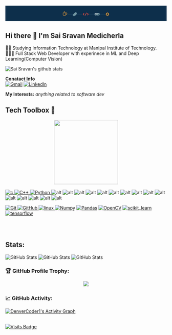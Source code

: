 
![](https://github.com/PSY27/PSY27/blob/main/logo.jpg)
## Hi there 👋 I'm Sai Sravan Medicherla
👨‍🎓 Studying Information Technology at Manipal Institute of Technology.<br>
🧑🏻‍💻 Full Stack Web Developer with experinece in ML and Deep Learning(Computer Vision)<br>

![Sai Sravan's github stats](https://github-readme-stats.vercel.app/api?username=PSY27&count_private=true&show_icons=true&theme=dracula&include_all_commits=true)






**Conatact Info**<br>
[![Gmail](https://img.shields.io/badge/-GMAIL-D14836?style=for-the-badge&logo=gmail&logoColor=white)](mailto:saisraone2002@gmail.com)
[![LinkedIn](https://img.shields.io/badge/LinkedIn-0077B5?style=for-the-badge&logo=linkedin&logoColor=white)](https://www.linkedin.com/in/sai-sravan-medicherla-6a8a74189/)

 


**My Interests:**  *anything related to software dev*
## **Tech Toolbox 🧰**<br>

<p align='center'>
<img src="https://media.giphy.com/media/TEnXkcsHrP4YedChhA/giphy.gif" width="200" height="200" frameBorder="0" class="giphy-embed" allowFullScreen></img></p>

<p align="left">
<a href="https://www.cprogramming.com/" target="_blank"> <img src="https://img.shields.io/badge/C-00599C?style=for-the-badge&logo=c&logoColor=white" alt="c"/> </a>
<a href="https://isocpp.org/std/the-standard" target="_blank"> <img src="https://img.shields.io/badge/C%2B%2B-00599C?style=for-the-badge&logo=c%2B%2B&logoColor=white" alt="C++"/> </a>
<a href="https://www.python.org" target="_blank"> <img src="https://img.shields.io/badge/Python-FFD43B?style=for-the-badge&logo=python&logoColor=darkgreen" alt="Python"/> </a>
<a  target="_blank"> <img src="https://img.shields.io/badge/JavaScript-323330?style=for-the-badge&logo=javascript&logoColor=F7DF1E " alt="alt"/> </a>
 <a  target="_blank"> <img src="https://img.shields.io/badge/MongoDB-4EA94B?style=for-the-badge&logo=mongodb&logoColor=white " alt="alt"/> </a> 
 <a  target="_blank"> <img src="https://img.shields.io/badge/Express.js-000000?style=for-the-badge&logo=express&logoColor=white " alt="alt"/> </a>
 <a  target="_blank"> <img src="https://img.shields.io/badge/React-20232A?style=for-the-badge&logo=react&logoColor=61DAFB " alt="alt"/> </a> 
<a  target="_blank"> <img src="https://img.shields.io/badge/Redux-593D88?style=for-the-badge&logo=redux&logoColor=white " alt="alt"/> </a>
 <a  target="_blank"> <img src="https://img.shields.io/badge/Node.js-339933?style=for-the-badge&logo=nodedotjs&logoColor=white " alt="alt"/> </a> 
 <a  target="_blank"> <img src="https://img.shields.io/badge/Amazon%20DynamoDB-4053D6?style=for-the-badge&logo=Amazon%20DynamoDB&logoColor=white " alt="alt"/> </a> 
<a  target="_blank"> <img src="https://img.shields.io/badge/Bootstrap-563D7C?style=for-the-badge&logo=bootstrap&logoColor=white " alt="alt"/> </a> 
<a  target="_blank"> <img src="https://img.shields.io/badge/Tailwind_CSS-38B2AC?style=for-the-badge&logo=tailwind-css&logoColor=white " alt="alt"/> </a> 
<a  target="_blank"> <img src="https://img.shields.io/badge/Yarn-2C8EBB?style=for-the-badge&logo=yarn&logoColor=white " alt="alt"/> </a> 
<a  target="_blank"> <img src="https://img.shields.io/badge/CSS3-1572B6?style=for-the-badge&logo=css3&logoColor=white " alt="alt"/> </a> 
<a  target="_blank"> <img src="https://img.shields.io/badge/Ant%20Design-1890FF?style=for-the-badge&logo=antdesign&logoColor=whit" alt="alt"></a>
 <a  target="_blank"> <img src="https://img.shields.io/badge/GraphQl-E10098?style=for-the-badge&logo=graphql&logoColor=white" alt="alt"></a>
 <a  target="_blank"> <img src="https://img.shields.io/badge/Material%20UI-007FFF?style=for-the-badge&logo=mui&logoColor=white" alt="alt"></a>
 <a  target="_blank"> <img src="https://img.shields.io/badge/next.js-000000?style=for-the-badge&logo=nextdotjs&logoColor=white" alt="alt"></a>

<a href="https://git-scm.com/" target="_blank"> <img src="https://img.shields.io/badge/GIT-E44C30?style=for-the-badge&logo=git&logoColor=white" alt="Git"/> </a>
<a href="https://github.com/" target="_blank"> <img src="https://img.shields.io/badge/GitHub-100000?style=for-the-badge&logo=github&logoColor=white" alt="GitHub"/>
<a href="https://www.linux.org/" target="_blank"> <img src="https://img.shields.io/badge/Linux-FCC624?style=for-the-badge&logo=linux&logoColor=black" alt="linux"/> </a>
<a href="https://numpy.org/" target="_blank"> <img src="https://img.shields.io/badge/Numpy-777BB4?style=for-the-badge&logo=numpy&logoColor=white" alt="Numpy"/></a>
<a href="https://pandas.pydata.org/" target="_blank"> <img src="https://img.shields.io/badge/Pandas-2C2D72?style=for-the-badge&logo=pandas&logoColor=white" alt="Pandas"/></a>
<a href="https://opencv.org/" target="_blank"> <img src="https://img.shields.io/badge/OpenCV-27338e?style=for-the-badge&logo=OpenCV&logoColor=white" alt="OpenCV"/></a>
<a href="https://scikit-learn.org/" target="_blank"> <img src="https://img.shields.io/badge/scikit_learn-F7931E?style=for-the-badge&logo=scikit-learn&logoColor=white" alt="scikit_learn"/> </a>
<a href="https://www.tensorflow.org" target="_blank"> <img src="https://img.shields.io/badge/TensorFlow-FF6F00?style=for-the-badge&logo=TensorFlow&logoColor=white" alt="tensorflow"/> </a>

</br>
</br>	

## Stats:

![GitHub Stats](https://github-readme-stats.vercel.app/api/top-langs/?username=PSY27&layout=compact&theme=dracula)
![GitHub Stats](https://github-readme-streak-stats.herokuapp.com/?user=PSY27&theme=radical)
![GitHub Stats](https://github-profile-summary-cards.vercel.app/api/cards/profile-details?username=PSY27&theme=dracula)

### 🏆 GitHub Profile Trophy:
<p align="center">
<a href="https://github.com/ryo-ma/github-profile-trophy">
  <img width=800 src="https://github-profile-trophy.vercel.app/?username=PSY27&column=8&theme=onedark&no-frame=true&no-bg=true"/>
</a>
</p>

### 📈 GitHub Activity:
  <a href="https://github.com/PSY27/github-readme-activity-graph"><img alt="DenverCoder1's Activity Graph" src="https://activity-graph.herokuapp.com/graph?username=PSY27&bg_color=1F222E&color=F8D866&line=F85D7F&point=FFFFFF&hide_border=true" /></a>
<br>
<br>

[![Visits Badge](https://badges.pufler.dev/visits/PSY27/PSY27)](https://PSY27.github.io/)
